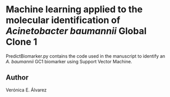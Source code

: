 # Machine learning applied to the molecular identification of <i>Acinetobacter baumannii</i> Global Clone 1  

PredictBiomarker.py contains the code used in the manuscript to identify an <i>A. baumannii</i> GC1 biomarker using Support Vector Machine.

## Author
Verónica E. Álvarez 
